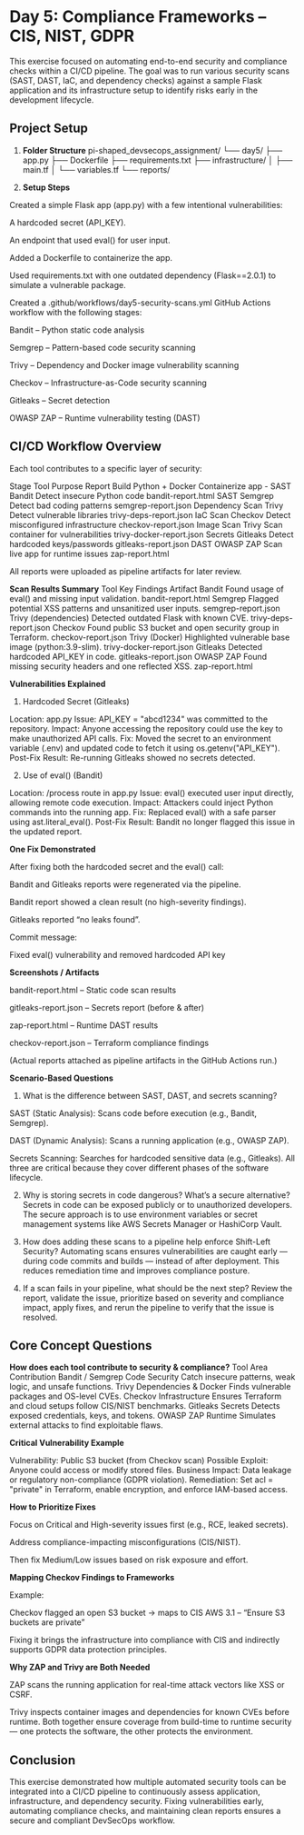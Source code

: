# Day 5: Compliance Frameworks – CIS, NIST, GDPR

This exercise focused on automating end-to-end security and compliance checks within a CI/CD pipeline. The goal was to run various security scans (SAST, DAST, IaC, and dependency checks) against a sample Flask application and its infrastructure setup to identify risks early in the development lifecycle.

## Project Setup
1. **Folder Structure**
pi-shaped_devsecops_assignment/
└── day5/
    ├── app.py
    ├── Dockerfile
    ├── requirements.txt
    ├── infrastructure/
    │   ├── main.tf
    │   └── variables.tf
    └── reports/

2. **Setup Steps**

Created a simple Flask app (app.py) with a few intentional vulnerabilities:

A hardcoded secret (API_KEY).

An endpoint that used eval() for user input.

Added a Dockerfile to containerize the app.

Used requirements.txt with one outdated dependency (Flask==2.0.1) to simulate a vulnerable package.

Created a .github/workflows/day5-security-scans.yml GitHub Actions workflow with the following stages:

Bandit – Python static code analysis

Semgrep – Pattern-based code security scanning

Trivy – Dependency and Docker image vulnerability scanning

Checkov – Infrastructure-as-Code security scanning

Gitleaks – Secret detection

OWASP ZAP – Runtime vulnerability testing (DAST)

## CI/CD Workflow Overview

Each tool contributes to a specific layer of security:

Stage	Tool	Purpose	Report
Build	Python + Docker	Containerize app	-
SAST	Bandit	Detect insecure Python code	bandit-report.html
SAST	Semgrep	Detect bad coding patterns	semgrep-report.json
Dependency Scan	Trivy	Detect vulnerable libraries	trivy-deps-report.json
IaC Scan	Checkov	Detect misconfigured infrastructure	checkov-report.json
Image Scan	Trivy	Scan container for vulnerabilities	trivy-docker-report.json
Secrets	Gitleaks	Detect hardcoded keys/passwords	gitleaks-report.json
DAST	OWASP ZAP	Scan live app for runtime issues	zap-report.html

All reports were uploaded as pipeline artifacts for later review.

**Scan Results Summary**
Tool	Key Findings	Artifact
Bandit	Found usage of eval() and missing input validation.	bandit-report.html
Semgrep	Flagged potential XSS patterns and unsanitized user inputs.	semgrep-report.json
Trivy (dependencies)	Detected outdated Flask with known CVE.	trivy-deps-report.json
Checkov	Found public S3 bucket and open security group in Terraform.	checkov-report.json
Trivy (Docker)	Highlighted vulnerable base image (python:3.9-slim).	trivy-docker-report.json
Gitleaks	Detected hardcoded API_KEY in code.	gitleaks-report.json
OWASP ZAP	Found missing security headers and one reflected XSS.	zap-report.html

**Vulnerabilities Explained**
1. Hardcoded Secret (Gitleaks)

Location: app.py
Issue: API_KEY = "abcd1234" was committed to the repository.
Impact: Anyone accessing the repository could use the key to make unauthorized API calls.
Fix: Moved the secret to an environment variable (.env) and updated code to fetch it using os.getenv("API_KEY").
Post-Fix Result: Re-running Gitleaks showed no secrets detected.

2. Use of eval() (Bandit)

Location: /process route in app.py
Issue: eval() executed user input directly, allowing remote code execution.
Impact: Attackers could inject Python commands into the running app.
Fix: Replaced eval() with a safe parser using ast.literal_eval().
Post-Fix Result: Bandit no longer flagged this issue in the updated report.

**One Fix Demonstrated**

After fixing both the hardcoded secret and the eval() call:

Bandit and Gitleaks reports were regenerated via the pipeline.

Bandit report showed a clean result (no high-severity findings).

Gitleaks reported “no leaks found”.

Commit message:

Fixed eval() vulnerability and removed hardcoded API key

**Screenshots / Artifacts**

bandit-report.html – Static code scan results

gitleaks-report.json – Secrets report (before & after)

zap-report.html – Runtime DAST results

checkov-report.json – Terraform compliance findings

(Actual reports attached as pipeline artifacts in the GitHub Actions run.)

**Scenario-Based Questions**

1. What is the difference between SAST, DAST, and secrets scanning?

SAST (Static Analysis): Scans code before execution (e.g., Bandit, Semgrep).

DAST (Dynamic Analysis): Scans a running application (e.g., OWASP ZAP).

Secrets Scanning: Searches for hardcoded sensitive data (e.g., Gitleaks).
All three are critical because they cover different phases of the software lifecycle.

2. Why is storing secrets in code dangerous? What’s a secure alternative?
Secrets in code can be exposed publicly or to unauthorized developers. The secure approach is to use environment variables or secret management systems like AWS Secrets Manager or HashiCorp Vault.

3. How does adding these scans to a pipeline help enforce Shift-Left Security?
Automating scans ensures vulnerabilities are caught early — during code commits and builds — instead of after deployment. This reduces remediation time and improves compliance posture.

4. If a scan fails in your pipeline, what should be the next step?
Review the report, validate the issue, prioritize based on severity and compliance impact, apply fixes, and rerun the pipeline to verify that the issue is resolved.

## Core Concept Questions
**How does each tool contribute to security & compliance?**
Tool	Area	Contribution
Bandit / Semgrep	Code Security	Catch insecure patterns, weak logic, and unsafe functions.
Trivy	Dependencies & Docker	Finds vulnerable packages and OS-level CVEs.
Checkov	Infrastructure	Ensures Terraform and cloud setups follow CIS/NIST benchmarks.
Gitleaks	Secrets	Detects exposed credentials, keys, and tokens.
OWASP ZAP	Runtime	Simulates external attacks to find exploitable flaws.

**Critical Vulnerability Example**

Vulnerability: Public S3 bucket (from Checkov scan)
Possible Exploit: Anyone could access or modify stored files.
Business Impact: Data leakage or regulatory non-compliance (GDPR violation).
Remediation: Set acl = "private" in Terraform, enable encryption, and enforce IAM-based access.

**How to Prioritize Fixes**

Focus on Critical and High-severity issues first (e.g., RCE, leaked secrets).

Address compliance-impacting misconfigurations (CIS/NIST).

Then fix Medium/Low issues based on risk exposure and effort.

**Mapping Checkov Findings to Frameworks**

Example:

Checkov flagged an open S3 bucket → maps to CIS AWS 3.1 – “Ensure S3 buckets are private”

Fixing it brings the infrastructure into compliance with CIS and indirectly supports GDPR data protection principles.

**Why ZAP and Trivy are Both Needed**

ZAP scans the running application for real-time attack vectors like XSS or CSRF.

Trivy inspects container images and dependencies for known CVEs before runtime.
Both together ensure coverage from build-time to runtime security — one protects the software, the other protects the environment.

## Conclusion

This exercise demonstrated how multiple automated security tools can be integrated into a CI/CD pipeline to continuously assess application, infrastructure, and dependency security.
Fixing vulnerabilities early, automating compliance checks, and maintaining clean reports ensures a secure and compliant DevSecOps workflow.
